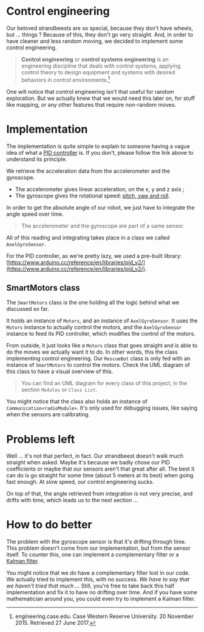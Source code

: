 # Control engineering

Our beloved strandbeests are so special, because they don't have wheels, but
... things ? Because of this, they don't go very straight. And, in order to
have cleaner and less random moving, we decided to implement some control
engineering.

> __Control engineering__ or __control systems engineering__ is an
> engineering discipline that deals with control systems, applying control
> theory to design equipment and systems with desired behaviors in control
> environments.[^1]

[^1]: engineering.case.edu. Case Western Reserve University.
20 November 2015. Retrieved 27 June 2017.

One will notice that control engineering isn't that useful for random
exploration. But we actually knew that we would need this later on, for stuff
like mapping, or any other features that require non-random moves.

# Implementation

The implementation is quite simple to explain to someone having a vague idea
of what a [PID controller](https://en.wikipedia.org/wiki/Proportional%E2%80%93integral%E2%80%93derivative_controller) is.
If you don't, please follow the link above to understand its principle.

We retrieve the acceleration data from the accelerometer and the gyroscope.
- The accelerometer gives linear acceleration, on the x, y and z axis ;
- The gyroscope gives the rotational speed:
[pitch, yaw and roll](https://en.wikipedia.org/wiki/Aircraft_principal_axes).

In order to get the absolute angle of our robot, we just have to integrate the
angle speed over time.

> The accelerometer and the gyroscope are part of a same sensor.

All of this reading and integrating takes place in a class we called
`AxelGyroSensor`.

For the PID controller, as we're pretty lazy, we used a pre-built library:
[https://www.arduino.cc/reference/en/libraries/pid_v2/](https://www.arduino.cc/reference/en/libraries/pid_v2/).

## SmartMotors class

The `SmartMotors` class is the one holding all the logic behind what we
discussed so far.

It holds an instance of `Motors`, and an instance of `AxelGyroSensor`. It uses
the `Motors` instance to actually control the motors, and the `AxelGyroSensor`
instance to feed its PID controller, which modifies the control of the motors.

From outside, it just looks like a `Motors` class that goes straight and is
able to do the moves we actually want it to do. In other words, this the class
implementing control engineering. Our `RescueBot` class is only fed with an
instance of `SmartMotors` to control the motors. Check the UML diagram of this
class to have a visual overview of this.

> You can find an UML diagram for every class of this project, in the section
> `Modules` or `Class List`.

You might notice that the class also holds an instance of `Communication<radioModule>`.
It's only used for debugging issues, like saying when the sensors are calibrating.

# Problems left

Well ... it's not that perfect, in fact. Our strandbeest doesn't walk much
straight when asked. Maybe it's because we badly chose our PID coefficients
or maybe that our sensors aren't that great after all. The best it can do is
go straight for some time (about 5 meters at its best) when going fast
enough. At slow speed, our control engineering sucks.

On top of that, the angle retrieved from integration is not very precise, and
drifts with time, which leads us to the next section ...

# How to do better

The problem with the gyroscope sensor is that it's drifting through time.
This problem doesn't come from our implementation, but from the sensor itself.
To counter this, one can implement a complementary filter or a
[Kalman filter](https://en.wikipedia.org/wiki/Kalman_filter).

You might notice that we do have a complementary filter lost in our code. We
actually tried to implement this, with no success. _We have to say that we
haven't tried that much ..._ Still, you're free to take back this half
implementation and fix it to have no drifting over time. And if you have some
mathematician around you, you could even try to implement a Kalman filter.

